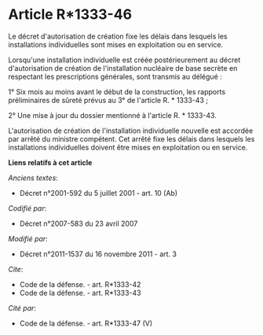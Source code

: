 # Article R*1333-46

Le décret d'autorisation de création fixe les délais dans lesquels les installations individuelles sont mises en exploitation
ou en service. 

Lorsqu'une installation individuelle est créée postérieurement au décret d'autorisation de création de l'installation
nucléaire de base secrète en respectant les prescriptions générales, sont transmis au délégué : 

1° Six mois au moins avant le début de la construction, les rapports préliminaires de sûreté prévus au 3° de l'article R. *
1333-43 ; 

2° Une mise à jour du dossier mentionné à l'article R. * 1333-43.

L'autorisation de création de l'installation individuelle nouvelle est accordée par arrêté du ministre compétent. Cet arrêté
fixe les délais dans lesquels les installations individuelles doivent être mises en exploitation ou en service.

**Liens relatifs à cet article**

_Anciens textes_:

  - Décret n°2001-592 du 5 juillet 2001 - art. 10 (Ab)

_Codifié par_:

  - Décret n°2007-583 du 23 avril 2007

_Modifié par_:

  - Décret n°2011-1537 du 16 novembre 2011 - art. 3

_Cite_:

  - Code de la défense. - art. R*1333-42
  - Code de la défense. - art. R*1333-43

_Cité par_:

  - Code de la défense. - art. R*1333-47 (V)
